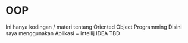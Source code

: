 # OOP
Ini hanya kodingan / materi tentang Oriented Object Programming
Disini saya menggunakan Aplikasi =
intellij IDEA
TBD
